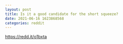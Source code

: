 ```yaml
--- 
layout: post 
title: Is it a good candidate for the short squeeze? 
date: 2021-06-16 1623868568 
categories: reddit 
--- 
```

https://redd.it/o1bxta